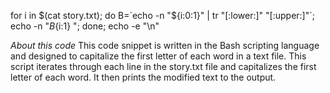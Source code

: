 for i in $(cat story.txt); 
do B=`echo -n "${i:0:1}" | tr "[:lower:]" "[:upper:]"`;
echo -n "${B}${i:1} ";
done; echo -e "\n"

_About this code_
This code snippet is written in the Bash scripting language and designed to capitalize the first letter of each word in a text file. This script iterates through each line in the story.txt file and capitalizes the first letter of each word. It then prints the modified text to the output.
